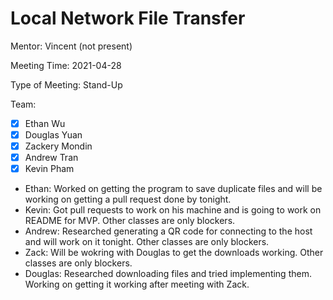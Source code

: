 # Local Network File Transfer #

Mentor: Vincent (not present)

Meeting Time: 2021-04-28

Type of Meeting: Stand-Up

Team: 
- [x] Ethan Wu
- [x] Douglas Yuan 
- [x] Zackery Mondin
- [x] Andrew Tran 
- [x] Kevin Pham

- Ethan: Worked on getting the program to save duplicate files and will be working on getting a pull request done by tonight.
- Kevin: Got pull requests to work on his machine and is going to work on README for MVP. Other classes are only blockers.
- Andrew: Researched generating a QR code for connecting to the host and will work on it tonight. Other classes are only blockers.
- Zack: Will be wokring with Douglas to get the downloads working. Other classes are only blockers.
- Douglas: Researched downloading files and tried implementing them. Working on getting it working after meeting with Zack.
